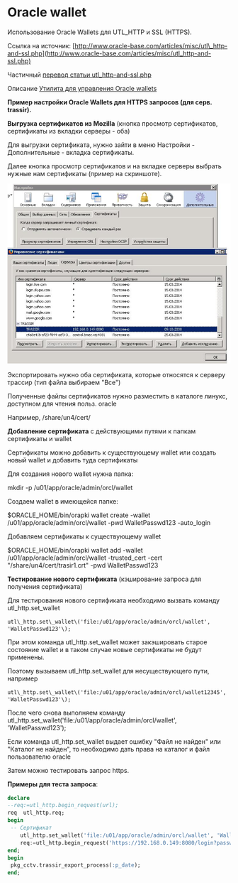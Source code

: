 # Oracle wallet

  
Использование Oracle Wallets для UTL\_HTTP и SSL \(HTTPS\).

Ссылка на источник: [http://www.oracle-base.com/articles/misc/utl\_http-and-ssl.php](http://www.oracle-base.com/articles/misc/utl_http-and-ssl.php)

Частичный [перевод статьи utl\_http-and-ssl.php](http://wiki.bsoft.biz/xwiki/bin/view/%D0%90%D0%B4%D0%BC%D0%B8%D0%BD%D0%B8%D1%81%D1%82%D1%80%D0%B8%D1%80%D0%BE%D0%B2%D0%B0%D0%BD%D0%B8%D0%B5/%D0%9F%D0%B5%D1%80%D0%B5%D0%B2%D0%BE%D0%B4+%D1%81%D1%82%D0%B0%D1%82%D1%8C%D0%B8+utl_http-and-ssl.php)

Описание [Утилита для управления Oracle wallets](http://docs.oracle.com/cd/E11882_01/network.112/e10746/asoappf.htm#ASOAG9830)

**Пример настройки Oracle Wallets для HTTPS запросов \(для серв. trassir\).**

**Выгрузка сертификатов из Mozilla** \(кнопка просмотр сертификатов, сертификаты из вкладки серверы - оба\)

Для выгрузки сертификата, нужно зайти в меню Настройки - Дополнительные - вкладка сертификаты. 

Далее кнопка просмотр сертификатов и на вкладке серверы выбрать нужные нам сертификаты \(пример на скриншоте\).

![](../../.gitbook/assets/export_cetr_mozilla.JPG)

Экспортировать нужно оба сертификата, которые относятся к серверу трассир \(тип файла выбираем "Все"\)

Полученные файлы сертификатов нужно разместить в каталоге линукс, доступном для чтения польз. oracle

Например, /share/un4/cert/

**Добавление сертификата** с действующими путями к папкам сертификаты и wallet

 Сертификаты можно добавить к существующему wallet или создать новый wallet и добавить туда сертификаты

 Для создания нового wallet нужна папка:

 mkdir -p /u01/app/oracle/admin/orcl/wallet

Создаем wallet в имеющейся папке:

 $ORACLE\_HOME/bin/orapki wallet create -wallet /u01/app/oracle/admin/orcl/wallet -pwd WalletPasswd123 -auto\_login

 Добавляем сертификаты к существующему wallet

 $ORACLE\_HOME/bin/orapki wallet add -wallet /u01/app/oracle/admin/orcl/wallet -trusted\_cert -cert "/share/un4/cert/trasir1.crt" -pwd WalletPasswd123

**Тестирование нового сертификата** \(кэширование запроса для получения сертификата\) 

Для тестирования нового сертификата необходимо вызвать команду utl\_http.set\_wallet  

    utl\_http.set\_wallet\('file:/u01/app/oracle/admin/orcl/wallet', 'WalletPasswd123'\);

При этом команда utl\_http.set\_wallet может закэшировать старое состояние wallet и в таком случае новые сертификаты не будут применены.

Поэтому вызываем      utl\_http.set\_wallet для несуществующего пути, например

    utl\_http.set\_wallet\('file:/u01/app/oracle/admin/orcl/wallet12345', 'WalletPasswd123'\);

После чего снова  выполняем команду utl\_http.set\_wallet\('file:/u01/app/oracle/admin/orcl/wallet', 'WalletPasswd123'\);

Если команда utl\_http.set\_wallet выдает ошибку "Файл не найден" или "Каталог не найден", то необходимо дать права на каталог и файл пользователю oracle

Затем можно тестировать запрос https.  

 **Примеры для теста запроса**:

```sql
declare
--req:=utl_http.begin_request(url);
req  utl_http.req;
begin
 -- Сертификат
    utl_http.set_wallet('file:/u01/app/oracle/admin/orcl/wallet', 'WalletPasswd123');
    req:=utl_http.begin_request('https://192.168.0.149:8080/login?password=eybcbv');
end;
begin
 pkg_cctv.trassir_export_process(:p_date);
end;
```



